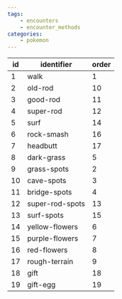 ```yaml
---
tags:
    - encounters
    - encounter_methods
categories:
    - pokemon
---
```


| id |   identifier    | order |
|----|-----------------|-------|
| 1  | walk            | 1     |
| 2  | old-rod         | 10    |
| 3  | good-rod        | 11    |
| 4  | super-rod       | 12    |
| 5  | surf            | 14    |
| 6  | rock-smash      | 16    |
| 7  | headbutt        | 17    |
| 8  | dark-grass      | 5     |
| 9  | grass-spots     | 2     |
| 10 | cave-spots      | 3     |
| 11 | bridge-spots    | 4     |
| 12 | super-rod-spots | 13    |
| 13 | surf-spots      | 15    |
| 14 | yellow-flowers  | 6     |
| 15 | purple-flowers  | 7     |
| 16 | red-flowers     | 8     |
| 17 | rough-terrain   | 9     |
| 18 | gift            | 18    |
| 19 | gift-egg        | 19    |

